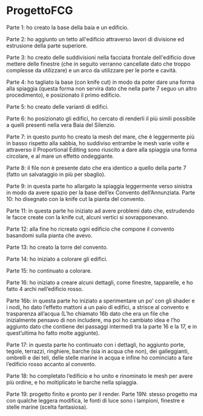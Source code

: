 # ProgettoFCG

Parte 1: ho creato la base della baia e un edificio.

Parte 2: ho aggiunto un tetto all'edificio attraverso lavori di divisione ed estrusione della parte superiore.

Parte 3: ho creato delle suddivisioni nella facciata frontale dell'edificio dove mettere delle finestre (che in seguito verranno cancellate dato che troppo complesse da utilizzare) e un arco da utilizzare per le porte e cavità.

Parte 4: ho tagliato la base (con knife cut) in modo da poter dare una forma alla spiaggia (questa forma non servira dato che nella parte 7 seguo un altro procedimento), e posizionato il primo edificio.

Parte 5: ho creato delle varianti di edifici.

Parte 6: ho posizionato gli edifici, ho cercato di renderli il più simili possibile a quelli presenti nella vera Baia del Silenzio.

Parte 7: in questo punto ho creato la mesh del mare, che è leggermente più in basso rispetto alla sabbia, ho suddiviso entrambe le mesh varie volte e attraverso il Proportional Editing sono riuscito a dare alla spiaggia una forma circolare, e al mare un effetto ondeggiante.

Parte 8: il file non è presente dato che era identico a quello della parte 7 (fatto un salvataggio in più per sbaglio).

Parte 9: in questa parte ho allargato la spiaggia leggermente verso sinistra in modo da avere spazio per la base dell’ex Convento dell’Annunziata.
Parte 10: ho disegnato con la knife cut la pianta del convento.

Parte 11: in questa parte ho iniziato ad avere problemi dato che, estrudendo le facce create con la knife cut, alcuni vertici si sovrapponevano.

Parte 12: alla fine ho ricreato ogni edificio che compone il convento basandomi sulla pianta che avevo.

Parte 13: ho creato la torre del convento.

Parte 14: ho iniziato a colorare gli edifici.

Parte 15: ho continuato a colorare.

Parte 16: ho iniziato a creare alcuni dettagli, come finestre, tapparelle, e ho fatto 4 archi nell’edificio rosso.

Parte 16b: in questa parte ho iniziato a sperimentare un po’ con gli shader e i nodi, ho dato l’effetto mattoni a un paio di edifici, a strisce al convento e trasparenza all’acqua (L’ho chiamato 16b dato che era un file che inizialmente pensavo di non includere, ma poi ho cambiato idea e l’ho aggiunto dato che contiene dei passaggi intermedi tra la parte 16 e la 17, e in quest’ultima ho fatto molte aggiunte).

Parte 17: in questa parte ho continuato con i dettagli, ho aggiunto porte, tegole, terrazzi, ringhiere, barche (sia in acqua che non), dei galleggianti, ombrelli e dei teli, delle stelle marine in acqua e infine ho cominciato a fare l’edificio rosso accanto al convento.

Parte 18: ho completato l’edificio e ho unito e rinominato le mesh per avere più ordine, e ho moltiplicato le barche nella spiaggia.

Parte 19: progetto finito e pronto per il render.
Parte 19N: stesso progetto ma con qualche leggera modifica, le fonti di luce sono i lampioni, finestre e stelle marine (scelta fantasiosa).
